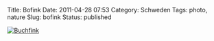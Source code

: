 Title: Bofink
Date: 2011-04-28 07:53
Category: Schweden
Tags: photo, nature
Slug: bofink
Status: published

[![Buchfink](/pic/bofinkupll_s.jpg "Buchfink")](/pic/bofinkupll_l.jpg)

